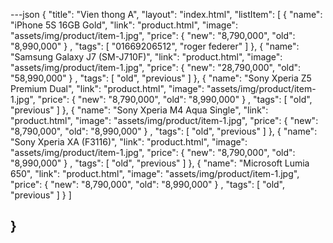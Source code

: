 ---json
{
  "title": "Vien thong A",
  "layout": "index.html",
  "listItem": [
                {
                  "name": "iPhone 5S 16GB Gold",
                  "link": "product.html",
                  "image": "assets/img/product/item-1.jpg",
                  "price":
                  {
                    "new": "8,790,000",
                    "old": "8,990,000"
                  }
                ,
                  "tags": [
                    "01669206512",
                    "roger federer"
                  ]
                },
                {
                  "name": "Samsung Galaxy J7 (SM-J710F)",
                  "link": "product.html",
                  "image": "assets/img/product/item-1.jpg",
                  "price":
                    {
                      "new": "28,790,000",
                      "old": "58,990,000"
                    }
                  ,
                  "tags": [
                    "old",
                    "previous"
                  ]
                },
                {
                  "name": "Sony Xperia Z5 Premium Dual",
                  "link": "product.html",
                  "image": "assets/img/product/item-1.jpg",
                  "price":
                  {
                    "new": "8,790,000",
                    "old": "8,990,000"
                  }
                ,
                  "tags": [
                    "old",
                    "previous"
                  ]
                },
                {
                  "name": "Sony Xperia M4 Aqua Single",
                  "link": "product.html",
                  "image": "assets/img/product/item-1.jpg",
                  "price":
                  {
                    "new": "8,790,000",
                    "old": "8,990,000"
                  }
                ,
                  "tags": [
                    "old",
                    "previous"
                  ]
                },
                {
                  "name": "Sony Xperia XA (F3116)",
                  "link": "product.html",
                  "image": "assets/img/product/item-1.jpg",
                  "price":
                  {
                    "new": "8,790,000",
                    "old": "8,990,000"
                  }
                ,
                  "tags": [
                    "old",
                    "previous"
                  ]
                },
                {
                  "name": "Microsoft Lumia 650",
                  "link": "product.html",
                  "image": "assets/img/product/item-1.jpg",
                  "price":
                    {
                      "new": "8,790,000",
                      "old": "8,990,000"
                    }
                  ,
                  "tags": [
                    "old",
                    "previous"
                  ]
                }
              ]


}
---

